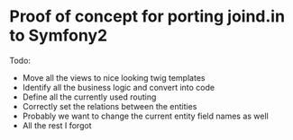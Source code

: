 Proof of concept for porting joind.in to Symfony2
=================================================

Todo:
* Move all the views to nice looking twig templates
* Identify all the business logic and convert into code
* Define all the currently used routing
* Correctly set the relations between the entities
* Probably we want to change the current entity field names as well
* All the rest I forgot
